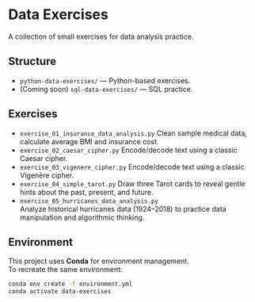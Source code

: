 # Data Exercises

A collection of small exercises for data analysis practice.

## Structure
- `python-data-exercises/` — Python-based exercises.
- (Coming soon) `sql-data-exercises/` — SQL practice.

## Exercises
- `exercise_01_insurance_data_analysis.py`
  Clean sample medical data, calculate average BMI and insurance cost.
- `exercise_02_caesar_cipher.py` 
  Encode/decode text using a classic Caesar cipher.
- `exercise_03_vigenere_cipher.py`
  Encode/decode text using a classic Vigenère cipher.
- `exercise_04_simple_tarot.py`
  Draw three Tarot cards to reveal gentle hints about the past, present, and future.
- `exercise_05_hurricanes_data_analysis.py`  
  Analyze historical hurricanes data (1924–2018) to practice data manipulation and algorithmic thinking.


## Environment
This project uses **Conda** for environment management.  
To recreate the same environment:

```bash
conda env create -f environment.yml
conda activate data-exercises